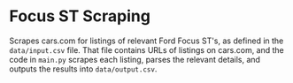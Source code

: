 # Focus ST Scraping

Scrapes cars.com for listings of relevant Ford Focus ST's, as defined in the `data/input.csv` file. That file contains URLs of listings on cars.com, and the code in `main.py` scrapes each listing, parses the relevant details, and outputs the results into `data/output.csv`.
